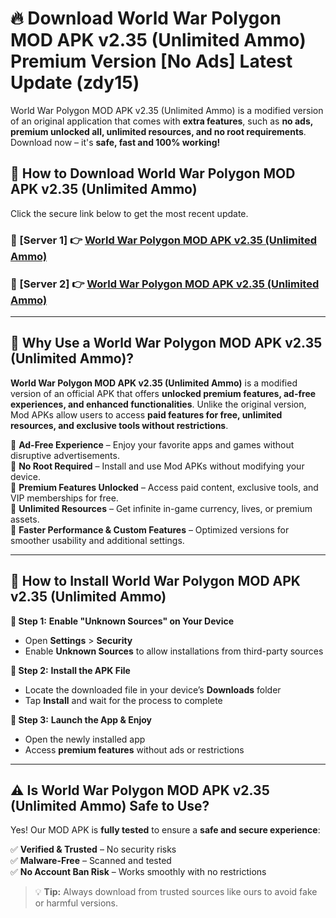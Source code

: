 # 🔥 Download World War Polygon MOD APK v2.35 (Unlimited Ammo) Premium Version [No Ads] Latest Update (zdy15) 

World War Polygon MOD APK v2.35 (Unlimited Ammo) is a modified version of an original application that comes with **extra features**, such as **no ads, premium unlocked all, unlimited resources, and no root requirements**. Download now – it's **safe, fast and 100% working!**

## **📱 How to Download World War Polygon MOD APK v2.35 (Unlimited Ammo)**  

Click the secure link below to get the most recent update.  

 ### **📌 [Server 1] 👉** [World War Polygon MOD APK v2.35 (Unlimited Ammo)](https://apkcomod.com?title=World_War_Polygon_MOD_APK_v2.35_(Unlimited_Ammo))

 ### **📌 [Server 2] 👉** [World War Polygon MOD APK v2.35 (Unlimited Ammo)](https://apkcomod.com?title=World_War_Polygon_MOD_APK_v2.35_(Unlimited_Ammo))

---

## **🤖 Why Use a World War Polygon MOD APK v2.35 (Unlimited Ammo)?**  

**World War Polygon MOD APK v2.35 (Unlimited Ammo)** is a modified version of an official APK that offers **unlocked premium features, ad-free experiences, and enhanced functionalities**. Unlike the original version, Mod APKs allow users to access **paid features for free, unlimited resources, and exclusive tools without restrictions**.

🔽 **Ad-Free Experience** – Enjoy your favorite apps and games without disruptive advertisements.  
🔽 **No Root Required** – Install and use Mod APKs without modifying your device.  
🔽 **Premium Features Unlocked** – Access paid content, exclusive tools, and VIP memberships for free.  
🔽 **Unlimited Resources** – Get infinite in-game currency, lives, or premium assets.  
🔽 **Faster Performance & Custom Features** – Optimized versions for smoother usability and additional settings.  

---

## **🚀 How to Install World War Polygon MOD APK v2.35 (Unlimited Ammo)**  

**🔹 Step 1:** **Enable "Unknown Sources" on Your Device**  
- Open **Settings** > **Security**  
- Enable **Unknown Sources** to allow installations from third-party sources  

**🔹 Step 2:** **Install the APK File**  
- Locate the downloaded file in your device’s **Downloads** folder  
- Tap **Install** and wait for the process to complete  

**🔹 Step 3:** **Launch the App & Enjoy**  
- Open the newly installed app  
- Access **premium features** without ads or restrictions  

---

## **⚠️ Is World War Polygon MOD APK v2.35 (Unlimited Ammo) Safe to Use?**  

Yes! Our MOD APK is **fully tested** to ensure a **safe and secure experience**:

✅ **Verified & Trusted** – No security risks  
✅ **Malware-Free** – Scanned and tested  
✅ **No Account Ban Risk** – Works smoothly with no restrictions  

> 💡 **Tip:** Always download from trusted sources like ours to avoid fake or harmful versions.